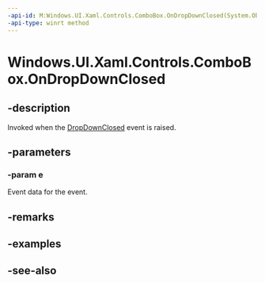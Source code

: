 ```yaml
---
-api-id: M:Windows.UI.Xaml.Controls.ComboBox.OnDropDownClosed(System.Object)
-api-type: winrt method
---
```


<!-- Method syntax
virtual protected void OnDropDownClosed(System.Object e)
-->

# Windows.UI.Xaml.Controls.ComboBox.OnDropDownClosed

## -description
Invoked when the [DropDownClosed](combobox_dropdownclosed.md) event is raised.



## -parameters
### -param e
Event data for the event. 
<!--Why is this not strong typed?-->

## -remarks

## -examples

## -see-also
